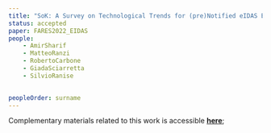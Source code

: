 ```yaml
---
title: "SoK: A Survey on Technological Trends for (pre)Notified eIDAS Electronic Identity Schemes"
status: accepted
paper: FARES2022_EIDAS
people:
    - AmirSharif
    - MatteoRanzi
    - RobertoCarbone
    - GiadaSciarretta
    - SilvioRanise
    

peopleOrder: surname
---
```


Complementary materials related to this work is accessible [**here**](https://sites.google.com/view/faresconf22);
